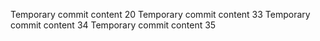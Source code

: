 Temporary commit content 20
Temporary commit content 33
Temporary commit content 34
Temporary commit content 35
